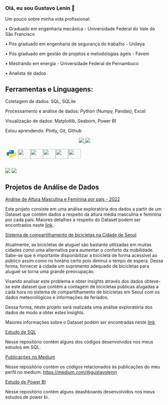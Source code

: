 ### Olá, eu sou Gustavo Lenin 👋

Um pouco sobre minha vida profissional:

• Graduado em engenharia mecânica - Universidade Federal do Vale do São Francisco

• Pós graduado em engenharia de segurança do trabalho - Unileya

• Pós graduado em gestão de projetos e metodologias ágeis - Faveni

• Mestrando em energia - Universidade Federal de Pernambuco

• Analista de dados

## Ferramentas e Linguagens:

Coletagem de dados: SQL, SQLite

Processamento e análise de dados: Python (Numpy, Pandas), Excel

Visualização de dados: Matplotlib, Seaborn, Power BI

Estou aprendendo: Plotly, Git, Github

<div align="center">
  <a href="https://github.com/gustavolenin">
  <img height="180em" src="https://github-readme-stats.vercel.app/api?username=gustavolenin&show_icons=true&theme=github_dark&include_all_commits=true&count_private=true"/>
  <img height="180em" src="https://github-readme-stats.vercel.app/api/top-langs/?username=gustavolenin&layout=compact&langs_count=7&theme=github_dark"/>
</div>
<div style="display: inline_block"><br>        
<img align="center" alt="Rafa-Python" height="30" width="40" src="https://raw.githubusercontent.com/devicons/devicon/master/icons/python/python-original.svg"><img align="center" link rel="stylesheet" height="30" width="40" src="https://cdn.jsdelivr.net/gh/devicons/devicon/icons/matlab/matlab-original.svg" /><img align="center" link rel="stylesheet" height="30" width="40" src="https://cdn.jsdelivr.net/gh/devicons/devicon/icons/vscode/vscode-original.svg" /><img align="center" link rel="stylesheet" height="30" width="40" src="https://cdn.jsdelivr.net/gh/devicons/devicon/icons/sqlite/sqlite-original.svg" /><img align="center" link rel="stylesheet" height="30" width="40" src="https://cdn.jsdelivr.net/gh/devicons/devicon/icons/trello/trello-plain.svg" /><img align="center" link rel="stylesheet" height="30" width="40" src="https://cdn.jsdelivr.net/gh/devicons/devicon/icons/jupyter/jupyter-original-wordmark.svg" />
</div>

 
 ##
 
<div> 
  <a href = "mailto:gustavo_lenin_souza@hotmail.com"><img src="https://img.shields.io/badge/Microsoft_Outlook-0078D4?style=for-the-badge&logo=microsoft-outlook&logoColor=white" target="_blank"></a>
  <a href="https://www.linkedin.com/in/gustavo-lenin-" target="_blank"><img src="https://img.shields.io/badge/-LinkedIn-%230077B5?style=for-the-badge&logo=linkedin&logoColor=white" target="_blank"></a> 

</div>

## Projetos de Análise de Dados


[Análise de Altura Masculina e Feminina por país - 2022](https://github.com/gustavolenin/Analise_de_dados/blob/main/Height%20of%20Male%20and%20Female%20by%20Country%202022.ipynb)

Este projeto consiste em uma análise exploratória dos dados a partir de um Dataset que contém dados a respeito da altura média masculina e feminina por cada país. Maiores detalhes a respeito do Dataset podem ser encontrados neste [link](https://www.kaggle.com/datasets/majyhain/height-of-male-and-female-by-country-2022).

[Sistema de compartilhamento de bicicletas na Cidade de Seoul](https://github.com/gustavolenin/Analise_de_dados/blob/main/seoul-bike-sharing-demand.ipynb)

Atualmente, as bicicletas de aluguel são bastante utilizadas em muitas cidades como uma alternativa para aumentar o conforto da mobilidade. Sabe-se que é importante disponibilizar a bicicleta de forma acessível ao público assim como no horário certo pois diminui o tempo de espera. Dessa forma, fornecer à cidade um suprimento adequado de bicicletas para aluguel se torna uma grande preocupação.

Visando analisar este problema e obter insights através dos dados obteve-se este dataset que contém a contagem de bicicletas públicas alugadas a cada hora no sistema de compartilhamento de bicicletas em Seoul com os dados meteorológicos e informações de feriados. 

Dessa forma, neste projeto será realizada uma análise exploratória dos dados de modo a obter estes insights.

Maiores informações sobre o Dataset podem ser encontradas neste [link](https://archive.ics.uci.edu/ml/datasets/Seoul+Bike+Sharing+Demand).
  
[Estudo de SQL](https://github.com/gustavolenin/SQL_OLIST)

Nesse repositório contém alguns dos códigos desenvolvidos nos meus estudos em SQL.
  
[Publicações no Medium](https://github.com/gustavolenin/Medium)

Nesse repositório contém os códigos relacionados às publicações do meu perfil no medium: https://medium.com/@gustavolenin
  
[Estudo de Power BI](https://github.com/gustavolenin/Power-BI)
  
Nesse repositório contém alguns deashboards desenvolvidos nos meus estudos de power bi.
